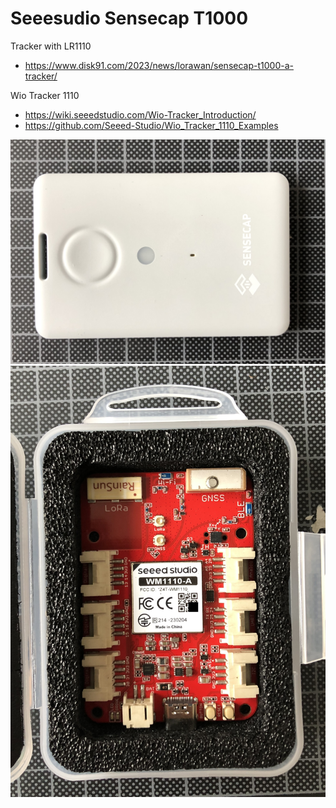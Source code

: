 # Seeesudio Sensecap T1000 

Tracker with LR1110

* https://www.disk91.com/2023/news/lorawan/sensecap-t1000-a-tracker/

Wio Tracker 1110
* https://wiki.seeedstudio.com/Wio-Tracker_Introduction/
* https://github.com/Seeed-Studio/Wio_Tracker_1110_Examples 

![SenseCap T1000](images/sensecap-t1000-01.jpg)
![Wio Tracker 1110 Dev Board](images/wio-tracker-1110-dev-01.jpg)
